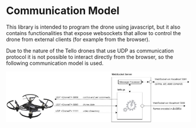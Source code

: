# Communication Model

This library is intended to program the drone using javascript, but it also contains functionalities that expose websockets that allow to control the drone from external clients (for example from the browser).

Due to the nature of the Tello drones that use UDP as communication protocol it is not possible to interact directly from the browser, so the following communication model is used.

![Communication Diagram](./communication-diagram.jpg)
